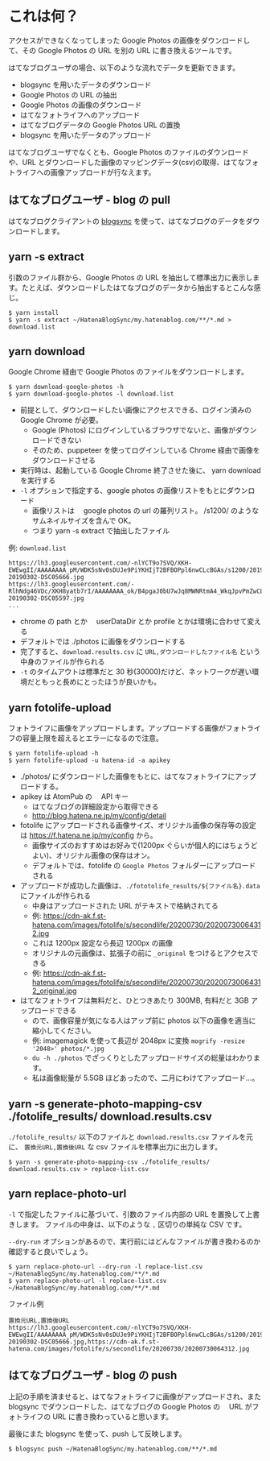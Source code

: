 # これは何？

アクセスができなくなってしまった Google Photos の画像をダウンロードして、その Google Photos の URL を別の URL に書き換えるツールです。

はてなブログユーザの場合、以下のような流れでデータを更新できます。

- blogsync を用いたデータのダウンロード
- Google Photos の URL の抽出
- Google Photos の画像のダウンロード
- はてなフォトライフへのアップロード
- はてなブログデータの Google Photos URL の置換
- blogsync を用いたデータのアップロード

はてなブログユーザでなくとも、Google Photos のファイルのダウンロードや、URL とダウンロードした画像のマッピングデータ(csv)の取得、はてなフォトライフへの画像アップロードが行なえます。

## はてなブログユーザ - blog の pull

はてなブログクライアントの [blogsync](https://github.com/x-motemen/blogsync) を使って、はてなブログのデータをダウンロードします。

## yarn -s extract

引数のファイル群から、Google Photos の URL を抽出して標準出力に表示します。たとえば、ダウンロードしたはてなブログのデータから抽出するとこんな感じ。

```
$ yarn install
$ yarn -s extract ~/HatenaBlogSync/my.hatenablog.com/**/*.md > download.list
```

## yarn download

Google Chrome 経由で Google Photos のファイルをダウンロードします。

```
$ yarn download-google-photos -h
$ yarn download-google-photos -l download.list
```

- 前提として、ダウンロードしたい画像にアクセスできる、ログイン済みの Google Chrome が必要。
  - Google (Photos) にログインしているブラウザでないと、画像がダウンロードできない
  - そのため、puppeteer を使ってログインしている Chrome 経由で画像をダウンロードさせる
- 実行時は、起動している Google Chrome 終了させた後に、 yarn download を実行する
- `-l` オプションで指定する、google photos の画像リストをもとにダウンロード
  - 画像リストは　 google photos の url の羅列リスト。 /s1200/ のようなサムネイルサイズを含んで OK。
  - つまり yarn -s extract で抽出したファイル

例: `download.list`

```
https://lh3.googleusercontent.com/-nlYCT9o7SVQ/XKH-EWEwgII/AAAAAAAA_pM/WDK5sNv0sDUJe9PiYKHIjT2BFBOPpl6nwCLcBGAs/s1200/20190302-20190302-DSC05666.jpg
https://lh3.googleusercontent.com/-RlhNdg46VDc/XKH8yatb7rI/AAAAAAAA_ok/B4pgaJ0bU7wJq8MWNRtmA4_WkqJpvPmZwCLcBGAs/s1200/20190302-20190302-DSC05597.jpg
...
```

- chrome の path とか　 userDataDir とか profile とかは環境に合わせて変える
- デフォルトでは ./photos に画像をダウンロードする
- 完了すると、`download.results.csv` に `URL,ダウンロードしたファイル名` という中身のファイルが作られる
- `-t` のタイムアウトは標準だと 30 秒(30000)だけど、ネットワークが遅い環境だともっと長めにとったほうが良いかも。

## yarn fotolife-upload

フォトライフに画像をアップロードします。アップロードする画像がフォトライフの容量上限を超えるとエラーになるので注意。

```
$ yarn fotolife-upload -h
$ yarn fotolife-upload -u hatena-id -a apikey
```

- ./photos/ にダウンロードした画像をもとに、はてなフォトライフにアップロードする。
- apikey は AtomPub の　 API キー
  - はてなブログの詳細設定から取得できる
  - http://blog.hatena.ne.jp/my/config/detail
- fotolife にアップロードされる画像サイズ、オリジナル画像の保存等の設定は https://f.hatena.ne.jp/my/config から。
  - 画像サイズのおすすめはお好みで(1200px ぐらいが個人的にはちょうどよい)、オリジナル画像の保存はオン。
  - デフォルトでは、fotolife の `Google Photos` フォルダーにアップロードされる
- アップロードが成功した画像は、`./fototolife_results/${ファイル名}.data` にファイルが作られる
  - 中身はアップロードされた URL がテキストで格納されてる
  - 例: https://cdn-ak.f.st-hatena.com/images/fotolife/s/secondlife/20200730/20200730064312.jpg
  - これは 1200px 設定なら長辺 1200px の画像
  - オリジナルの元画像は、拡張子の前に `_original` をつけるとアクセスできる
  - 例: https://cdn-ak.f.st-hatena.com/images/fotolife/s/secondlife/20200730/20200730064312_original.jpg
- はてなフォトライフは無料だと、ひとつきあたり 300MB, 有料だと 3GB アップロードできる
  - ので、画像容量が気になる人はアップ前に photos 以下の画像を適当に縮小してください。
  - 例: imagemagick を使って長辺が 2048px に変換 `mogrify -resize '2048>' photos/*.jpg`
  - `du -h ./photos` でざっくりとしたアップロードサイズの総量はわかります。
  - 私は画像総量が 5.5GB ほどあったので、二月にわけてアップロード…。

## yarn -s generate-photo-mapping-csv ./fotolife_results/ download.results.csv

`./fotolife_results/` 以下のファイルと `download.results.csv` ファイルを元に、 `置換元URL,置換後URL` な csv ファイルを標準出力に出力します。

```
$ yarn -s generate-photo-mapping-csv ./fotolife_results/ download.results.csv > replace-list.csv
```

## yarn replace-photo-url

`-l` で指定したファイルに基づいて、引数のファイル内部の URL を置換して上書きします。 ファイルの中身は、以下のような `,` 区切りの単純な CSV です。

`--dry-run` オプションがあるので、実行前にはどんなファイルが書き換わるのか確認すると良いでしょう。

```
$ yarn replace-photo-url --dry-run -l replace-list.csv ~/HatenaBlogSync/my.hatenablog.com/**/*.md
$ yarn replace-photo-url -l replace-list.csv ~/HatenaBlogSync/my.hatenablog.com/**/*.md
```

ファイル例

```
置換元URL,置換後URL
https://lh3.googleusercontent.com/-nlYCT9o7SVQ/XKH-EWEwgII/AAAAAAAA_pM/WDK5sNv0sDUJe9PiYKHIjT2BFBOPpl6nwCLcBGAs/s1200/20190302-20190302-DSC05666.jpg,https://cdn-ak.f.st-hatena.com/images/fotolife/s/secondlife/20200730/20200730064312.jpg
```

## はてなブログユーザ - blog の push

上記の手順を済ませると、はてなフォトライフに画像がアップロードされ、また blogsync でダウンロードした、はてなブログの Google Photos の　 URL がフォトライフの URL に書き換わっていると思います。

最後にまた blogsync を使って、push して反映します。

```
$ blogsync push ~/HatenaBlogSync/my.hatenablog.com/**/*.md
```
